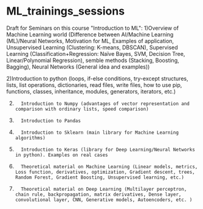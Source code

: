 # ML_trainings_sessions

Draft for Seminars on this course "Introduction to ML":
1)Overview of Machine Learning world (Difference between AI/Machine Learning (ML)/Neural Networks, Motivation for ML, Examples of application, Unsupervised Learning (Clustering: K-means, DBSCAN), Supervised Learning (Classification+Regression: Naïve Bayes, SVM, Decision Tree, Linear/Polynomial Regression), semble methods (Stacking, Boosting, Bagging), Neural Networks (General idea and examples))

2)Introduction to python (loops, if-else conditions, try-except structures, lists, list operations, dictionaries, read files, write files, how to use pip, functions, classes, inheritance, modules, generators, iterators,  etc.)

2)       Introduction to Numpy (advantages of vector representation and comparison with ordinary lists, speed comparison)

3)       Introduction to Pandas

4)       Introduction to Sklearn (main library for Machine Learning algorithms)

5)       Introduction to Keras (library for Deep Learning/Neural Networks in python). Examples on real cases

6)       Theoretical material on Machine Learning (Linear models, metrics, Loss function, derivatives, optimization, Gradient descent, trees, Random Forest, Gradient Boosting, Unsupervised learning, etc.)

7)       Theoretical material on Deep Learning (Multilayer perceptron, chain rule, backpropagation, matrix derivatives, Dense layer, convolutional layer, CNN, Generative models, Autoencoders, etc. )
